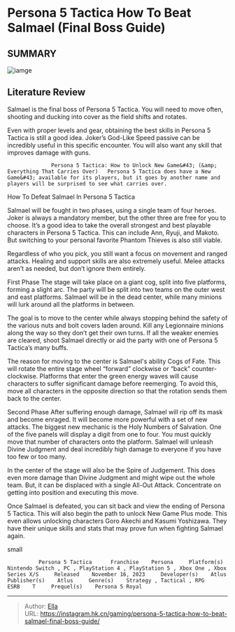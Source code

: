 # Persona 5 Tactica How To Beat Salmael (Final Boss Guide)


## SUMMARY 

![iamge](https://static1.srcdn.com/wordpress/wp-content/uploads/2023/12/the-final-boss-salmael-is-ready-to-fight-in-persona-5-tactica.jpg)

## Literature Review

Salmael is the final boss of Persona 5 Tactica. You will need to move often, shooting and ducking into cover as the field shifts and rotates.





Even with proper levels and gear, obtaining the best skills in Persona 5 Tactica is still a good idea. Joker’s God-Like Speed passive can be incredibly useful in this specific encounter. You will also want any skill that improves damage with guns.




                  Persona 5 Tactica: How to Unlock New Game&#43; (&amp; Everything That Carries Over)   Persona 5 Tactica does have a New Game&#43; available for its players, but it goes by another name and players will be surprised to see what carries over.   


 How To Defeat Salmael In Persona 5 Tactica 
          

Salmael will be fought in two phases, using a single team of four heroes. Joker is always a mandatory member, but the other three are free for you to choose. It’s a good idea to take the overall strongest and best playable characters in Persona 5 Tactica. This can include Ann, Ryuji, and Makoto. But switching to your personal favorite Phantom Thieves is also still viable.



Regardless of who you pick, you still want a focus on movement and ranged attacks. Healing and support skills are also extremely useful. Melee attacks aren’t as needed, but don’t ignore them entirely.







First Phase
The stage will take place on a giant cog, split into five platforms, forming a slight arc. The party will be split into two teams on the outer west and east platforms. Salmael will be in the dead center, while many minions will lurk around all the platforms in between.

The goal is to move to the center while always stopping behind the safety of the various nuts and bolt covers laden around. Kill any Legionnaire minions along the way so they don’t get their own turns. If all the weaker enemies are cleared, shoot Salmael directly or aid the party with one of Persona 5 Tactica’s many buffs.



The reason for moving to the center is Salmael&#39;s ability Cogs of Fate. This will rotate the entire stage wheel “forward” clockwise or “back” counter-clockwise. Platforms that enter the green energy waves will cause characters to suffer significant damage before reemerging. To avoid this, move all characters in the opposite direction so that the rotation sends them back to the center.




Second Phase
After suffering enough damage, Salmael will rip off its mask and become enraged. It will become more powerful with a set of new attacks. The biggest new mechanic is the Holy Numbers of Salvation. One of the five panels will display a digit from one to four. You must quickly move that number of characters onto the platform. Salmael will unleash Divine Judgment and deal incredibly high damage to everyone if you have too few or too many.






In the center of the stage will also be the Spire of Judgement. This does even more damage than Divine Judgment and might wipe out the whole team. But, it can be displaced with a single All-Out Attack. Concentrate on getting into position and executing this move.




Once Salmael is defeated, you can sit back and view the ending of Persona 5 Tactica. This will also begin the path to unlock New Game Plus mode. This even allows unlocking characters Goro Akechi and Kasumi Yoshizawa. They have their unique skills and stats that may prove fun when fighting Salmael again.

small

              Persona 5 Tactica      Franchise    Persona     Platform(s)    Nintendo Switch , PC , PlayStation 4 , PlayStation 5 , Xbox One , Xbox Series X/S     Released    November 16, 2023     Developer(s)    Atlus     Publisher(s)    Atlus     Genre(s)    Strategy , Tactical , RPG     ESRB    T     Prequel(s)    Persona 5 Royal      


---

> Author: [Ella](https://instagram.hk.cn/)  
> URL: https://instagram.hk.cn/gaming/persona-5-tactica-how-to-beat-salmael-final-boss-guide/  

